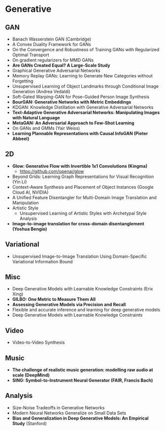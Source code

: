 # Generative

## GAN
- Banach Wasserstein GAN (Cambridge)
- A Convex Duality Framework for GANs
- On the Convergence and Robustness of Training GANs with Regularized Optimal Transport
- On gradient regularizers for MMD GANs
- **Are GANs Created Equal? A Large-Scale Study**
- Graphical Generative Adversarial Networks
- Memory Replay GANs: Learning to Generate New Categories without Forgetting
- Unsupervised Learning of Object Landmarks through Conditional Image Generation (Andrea Vedaldi)
- Soft-Gated Warping-GAN for Pose-Guided Person Image Synthesis
- **BourGAN: Generative Networks with Metric Embeddings**
- KDGAN: Knowledge Distillation with Generative Adversarial Networks
- **Text-Adaptive Generative Adversarial Networks: Manipulating Images with Natural Language**
- **MetaGAN: An Adversarial Approach to Few-Shot Learning**
- On GANs and GMMs (Yair Weiss)
- **Learning Plannable Representations with Causal InfoGAN (Pieter Abbeel)**

## 2D
- **Glow: Generative Flow with Invertible 1x1 Convolutions (Kingma)**
	- https://github.com/openai/glow
- Beyond Grids: Learning Graph Representations for Visual Recognition (Yin Li)
- Context-Aware Synthesis and Placement of Object Instances (Google Cloud AI, NVIDIA)
- A Unified Feature Disentangler for Multi-Domain Image Translation and Manipulation
- Artistic Style
	- Unsupervised Learning of Artistic Styles with Archetypal Style Analysis
- **Image-to-image translation for cross-domain disentanglement (Yoshua Bengio)**

## Variational
- Unsupervised Image-to-Image Translation Using Domain-Specific Variational Information Bound

## Misc
- Deep Generative Models with Learnable Knowledge Constraints (Erix Xing)
- **GILBO: One Metric to Measure Them All**
- **Assessing Generative Models via Precision and Recall**
- Flexible and accurate inference and learning for deep generative models
- Deep Generative Models with Learnable Knowledge Constraints

## Video
- Video-to-Video Synthesis

## Music
- **The challenge of realistic music generation: modelling raw audio at scale (DeepMind)**
- **SING: Symbol-to-Instrument Neural Generator (FAIR, Francis Bach)**

## Analysis
- Size-Noise Tradeoffs in Generative Networks
- Modern Neural Networks Generalize on Small Data Sets
- **Bias and Generalization in Deep Generative Models: An Empirical Study** (Stanford)
